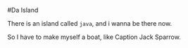 #Da Island

There is an island called `java`, and i wanna be there now.

So I have to make myself a boat, like Caption Jack Sparrow.
